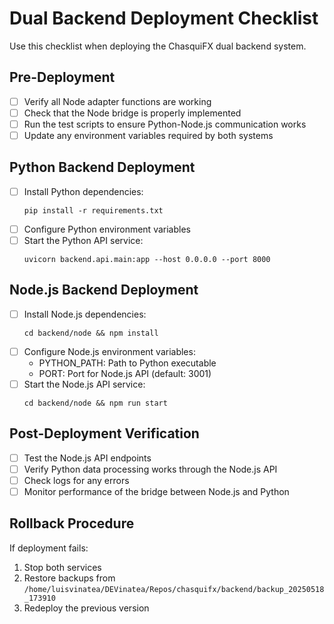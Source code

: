 # Dual Backend Deployment Checklist

Use this checklist when deploying the ChasquiFX dual backend system.

## Pre-Deployment

- [ ] Verify all Node adapter functions are working
- [ ] Check that the Node bridge is properly implemented
- [ ] Run the test scripts to ensure Python-Node.js communication works
- [ ] Update any environment variables required by both systems

## Python Backend Deployment

- [ ] Install Python dependencies:
  ```
  pip install -r requirements.txt
  ```
- [ ] Configure Python environment variables
- [ ] Start the Python API service:
  ```
  uvicorn backend.api.main:app --host 0.0.0.0 --port 8000
  ```

## Node.js Backend Deployment

- [ ] Install Node.js dependencies:
  ```
  cd backend/node && npm install
  ```
- [ ] Configure Node.js environment variables:
  - PYTHON_PATH: Path to Python executable
  - PORT: Port for Node.js API (default: 3001)
- [ ] Start the Node.js API service:
  ```
  cd backend/node && npm run start
  ```

## Post-Deployment Verification

- [ ] Test the Node.js API endpoints
- [ ] Verify Python data processing works through the Node.js API
- [ ] Check logs for any errors
- [ ] Monitor performance of the bridge between Node.js and Python

## Rollback Procedure

If deployment fails:

1. Stop both services
2. Restore backups from `/home/luisvinatea/DEVinatea/Repos/chasquifx/backend/backup_20250518_173910`
3. Redeploy the previous version
